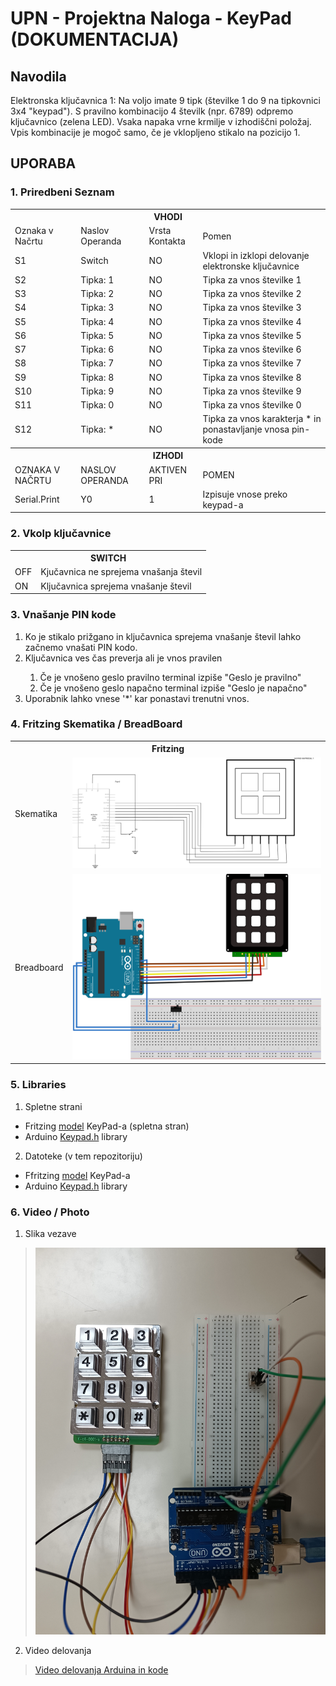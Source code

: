 # UPN - Projektna Naloga - KeyPad (DOKUMENTACIJA)

## Navodila

Elektronska ključavnica 1: Na voljo imate 9 tipk (številke 1 do 9 na tipkovnici 3x4 "keypad").
S pravilno kombinacijo 4 številk (npr. 6789) odpremo ključavnico (zelena LED).
Vsaka napaka vrne krmilje v izhodiščni položaj. Vpis kombinacije je mogoč samo,
če je vklopljeno stikalo na pozicijo 1.  


## UPORABA

### 1. Priredbeni Seznam

<table align>
  <th colspan=4> VHODI </th>
  <tr>
    <td> Oznaka v Načrtu </td>
    <td> Naslov Operanda </td>
    <td> Vrsta Kontakta </td>
    <td> Pomen </td>
  </tr>
  <tr>
    <td> S1 </td>
    <td> Switch </td>
    <td> NO </td>
    <td> Vklopi in izklopi delovanje elektronske ključavnice </td>
  </tr>
  <tr>
    <td> S2 </td>
    <td> Tipka: 1 </td>
    <td> NO </td>
    <td> Tipka za vnos številke 1 </td>
  </tr>
  <tr>
    <td> S3 </td>
    <td> Tipka: 2 </td>
    <td> NO </td>
    <td> Tipka za vnos številke 2 </td>
  </tr>
  <tr>
    <td> S4 </td>
    <td> Tipka: 3 </td>
    <td> NO </td>
    <td> Tipka za vnos številke 3 </td>
  </tr>
  <tr>
    <td> S5 </td>
    <td> Tipka: 4 </td>
    <td> NO </td>
    <td> Tipka za vnos številke 4 </td>
  </tr>
  <tr>
    <td> S6 </td>
    <td> Tipka: 5 </td>
    <td> NO </td>
    <td> Tipka za vnos številke 5 </td>
  </tr>
  <tr>
    <td> S7 </td>
    <td> Tipka: 6 </td>
    <td> NO </td>
    <td> Tipka za vnos številke 6 </td>
  </tr>
  <tr>
    <td> S8 </td>
    <td> Tipka: 7 </td>
    <td> NO </td>
    <td> Tipka za vnos številke 7 </td>
  </tr>
  <tr>
    <td> S9 </td>
    <td> Tipka: 8 </td>
    <td> NO </td>
    <td> Tipka za vnos številke 8 </td>
  </tr>
  <tr>
    <td> S10 </td>
    <td> Tipka: 9 </td>
    <td> NO </td>
    <td> Tipka za vnos številke 9 </td>
  </tr>
  <tr>
    <td> S11 </td>
    <td> Tipka: 0 </td>
    <td> NO </td>
    <td> Tipka za vnos številke 0 </td>
  </tr>
  <tr>
    <td> S12 </td>
    <td> Tipka: * </td>
    <td> NO </td>
    <td> Tipka za vnos karakterja * in ponastavljanje vnosa pin-kode</td>
  </tr>
  <th colspan=4> IZHODI </th>
  <tr>
    <td> OZNAKA V NAČRTU </td>
    <td> NASLOV OPERANDA </td>
    <td> AKTIVEN PRI </td>
    <td> POMEN </td>
  </tr>
  <tr>
    <td> Serial.Print </td>
    <td> Y0 </td>
    <td> 1 </td>
    <td> Izpisuje vnose preko keypad-a </td>
</table>




### 2. Vkolp ključavnice

<table>
  <th colspan=2> SWITCH </th>
    <tr>
      <td> OFF </td>
      <td> Kjučavnica ne sprejema vnašanja števil </td>
    <tr>
      <td> ON </td>
      <td> Ključavnica sprejema vnašanje števil </td>
</table>

### 3. Vnašanje PIN kode

<ol>
  <li> Ko je stikalo prižgano in ključavnica sprejema vnašanje števil lahko začnemo vnašati PIN kodo. </li>
  <li> Ključavnica ves čas preverja ali je vnos pravilen </li>
  <ol>
    <li> Če je vnošeno geslo pravilno terminal izpiše "Geslo je pravilno" </li>
    <li> Če je vnošeno geslo napačno terminal izpiše "Geslo je napačno" </li>
  </ol>
  <li> Uporabnik lahko vnese '*' kar ponastavi trenutni vnos. </li>
</ol>


### 4. Fritzing Skematika / BreadBoard

<table>
  <th colspan=2> Fritzing </th>
    <tr>
      <td> Skematika </td>
      <td> <img src="https://github.com/AljazKukovec/UPN_Projektna_KeyPad/blob/main/KeyPad3x4_Fritzing/KeyPad3x4_Schematic.svg" alt="Fritzing skematika" width="500"> </td>
    <tr>
      <td> Breadboard </td>
      <td> <img src="https://github.com/AljazKukovec/UPN_Projektna_KeyPad/blob/main/KeyPad3x4_Fritzing/KeyPad3x4_BreadBoard.svg" alt="Fritzing breadboard" width="500"> </td>
</table>

### 5. Libraries

1. Spletne strani
  * Fritzing [model](https://github.com/brucetsao/Fritzing/blob/master/KEYPAD%204x3.fzpz) KeyPad-a (spletna stran)
  * Arduino [Keypad.h](https://playground.arduino.cc/Code/Keypad/) library 
2. Datoteke (v tem repozitoriju)
  * Ffritzing [model](https://github.com/AljazKukovec/UPN_Projektna_KeyPad/blob/main/KeyPad_Arduino_Library.zip) KeyPad-a 
  * Arduino [Keypad.h](https://github.com/AljazKukovec/UPN_Projektna_KeyPad/blob/main/KeyPad_Arduino_Library.zip) library


### 6. Video / Photo

1. Slika vezave
> <img src="https://github.com/AljazKukovec/UPN_Projektna_KeyPad/blob/main/ForDocumentation/Arduino_SlikaVezave.jpg" width="500">

2. Video delovanja
> [Video delovanja Arduina in kode](https://github.com/AljazKukovec/UPN_Projektna_KeyPad/blob/main/ForDocumentation/Arduino_Video_Delovanja.mov)



